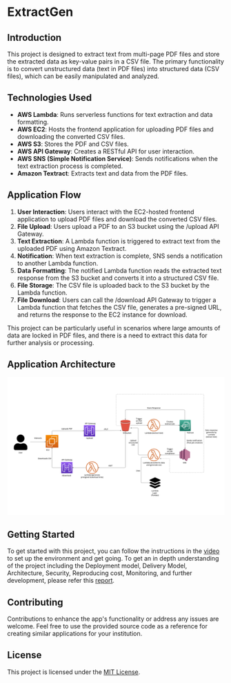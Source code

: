 # ExtractGen

## Introduction
This project is designed to extract text from multi-page PDF files and store the extracted data as key-value pairs in a CSV file. The primary functionality is to convert unstructured data (text in PDF files) into structured data (CSV files), which can be easily manipulated and analyzed.

## Technologies Used
- **AWS Lambda**: Runs serverless functions for text extraction and data formatting.
- **AWS EC2**: Hosts the frontend application for uploading PDF files and downloading the converted CSV files.
- **AWS S3**: Stores the PDF and CSV files.
- **AWS API Gateway**: Creates a RESTful API for user interaction.
- **AWS SNS (Simple Notification Service)**: Sends notifications when the text extraction process is completed.
- **Amazon Textract**: Extracts text and data from the PDF files.

## Application Flow
1. **User Interaction**: Users interact with the EC2-hosted frontend application to upload PDF files and download the converted CSV files.
2. **File Upload**: Users upload a PDF to an S3 bucket using the /upload API Gateway.
3. **Text Extraction**: A Lambda function is triggered to extract text from the uploaded PDF using Amazon Textract.
4. **Notification**: When text extraction is complete, SNS sends a notification to another Lambda function.
5. **Data Formatting**: The notified Lambda function reads the extracted text response from the S3 bucket and converts it into a structured CSV file.
6. **File Storage**: The CSV file is uploaded back to the S3 bucket by the Lambda function.
7. **File Download**: Users can call the /download API Gateway to trigger a Lambda function that fetches the CSV file, generates a pre-signed URL, and returns the response to the EC2 instance for download.

This project can be particularly useful in scenarios where large amounts of data are locked in PDF files, and there is a need to extract this data for further analysis or processing.

## Application Architecture
![architecture diagram](ExtractGenArchitectureDiagram.jpg)

## Getting Started

To get started with this project, you can follow the instructions in the [video](https://www.youtube.com/watch?v=wTmT9deo9dU) to set up the environment and get going. To get an in depth understanding of the project including the Deployment model, Delivery Model, Architecture, Security, Reproducing cost, Monitoring, and further development, please refer this [report](B00945177_BhishmanDesai_FinalReport.pdf).

## Contributing

Contributions to enhance the app's functionality or address any issues are welcome. Feel free to use the provided source code as a reference for creating similar applications for your institution.

## License

This project is licensed under the [MIT License](LICENSE).
